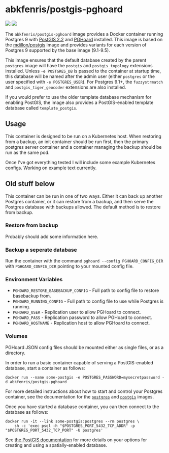# abkfenris/postgis-pghoard

[![](https://images.microbadger.com/badges/image/abkfenris/docker-postgis-pghoard.svg)](https://microbadger.com/images/abkfenris/docker-postgis-pghoard) [![](https://images.microbadger.com/badges/version/abkfenris/docker-postgis-pghoard.svg)](https://microbadger.com/images/abkfenris/docker-postgis-pghoard)

The `abkfenris/postgis-pghoard` image provides a Docker container running Postgres 9 with [PostGIS 2.2](http://postgis.net/) and [PGHoard](https://github.com/ohmu/pghoard) installed. This image is based on the [mdillon/postgis](https://hub.docker.com/r/mdillon/postgis/) image and provides variants for each version of Postgres 9 supported by the base image (9.1-9.5).



This image ensures that the default database created by the parent `postgres` image will have the `postgis` and `postgis_topology` extensions installed.  Unless `-e POSTGRES_DB` is passed to the container at startup time, this database will be named after the admin user (either `postgres` or the user specified with `-e POSTGRES_USER`). For Postgres 9.1+, the `fuzzystrmatch` and `postgis_tiger_geocoder` extensions are also installed.

If you would prefer to use the older template database mechanism for enabling PostGIS, the image also provides a PostGIS-enabled template database called `template_postgis`.

## Usage

This container is designed to be run on a Kubernetes host.
When restoring from a backup, an init container should be run first, then the primary postgres server container and a container managing the backup should be run as the same pod.

Once I've got everything tested I will include some example Kubernetes configs. Working on example text currently.


## Old stuff below


This container can be run in one of two ways. Either it can back up another Postgres container, or it can restore from a backup, and then serve the Postgres database with backups allowed. The default method is to restore from backup.

### Restore from backup

Probably should add some information here.

### Backup a seperate database

Run the container with the command `pghoard --config PGHOARD_CONFIG_DIR` with `PGHOARD_CONFIG_DIR` pointing to your mounted config file.

### Environment Variables

- `PGHOARD_RESTORE_BASEBACKUP_CONFIG` - Full path to config file to restore basebackup from.
- `PGHOARD_RUNNING_CONFIG` - Full path to config file to use while Postgres is running.
- `PGHOARD_USER` - Replication user to allow PGHoard to connect.
- `PGHOARD_PASS` - Replication password to allow PGHoard to connect.
- `PGHOARD_HOSTNAME` - Replication host to allow PGHoard to connect.

### Volumes

PGHoard JSON config files should be mounted either as single files, or as a directory.  


In order to run a basic container capable of serving a PostGIS-enabled database, start a container as follows:

    docker run --name some-postgis -e POSTGRES_PASSWORD=mysecretpassword -d abkfenris/postgis-pghoard

For more detailed instructions about how to start and control your Postgres container, see the documentation for the [`postgres`](https://registry.hub.docker.com/_/postgres/) and [`postgis`](https://hub.docker.com/r/mdillon/postgis/) images.

Once you have started a database container, you can then connect to the database as follows:

    docker run -it --link some-postgis:postgres --rm postgres \
        sh -c 'exec psql -h "$POSTGRES_PORT_5432_TCP_ADDR" -p "$POSTGRES_PORT_5432_TCP_PORT" -U postgres'

See [the PostGIS documentation](http://postgis.net/docs/postgis_installation.html#create_new_db_extensions) for more details on your options for creating and using a spatially-enabled database.
